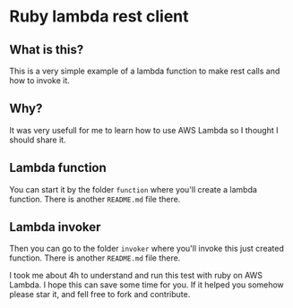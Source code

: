 # Ruby lambda rest client

## What is this?
This is a very simple example of a lambda function to make rest calls and how to invoke it.

## Why?
It was very usefull for me to learn how to use AWS Lambda so I thought I should share it.

## Lambda function
You can start it by the folder `function` where you'll create a lambda function.
There is another `README.md` file there.

## Lambda invoker
Then you can go to the folder `invoker` where you'll invoke this just created function.
There is another `README.md` file there.

I took me about 4h to understand and run this test with ruby on AWS Lambda.
I hope this can save some time for you.
If it helped you somehow please star it, and fell free to fork and contribute.
